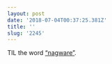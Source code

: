 ```yaml
---
layout: post
date: '2018-07-04T00:37:25.381Z'
title: ''
slug: '2245'
---
```

TIL the word [“nagware”](https://en.wikipedia.org/wiki/Shareware#Nagware). 
